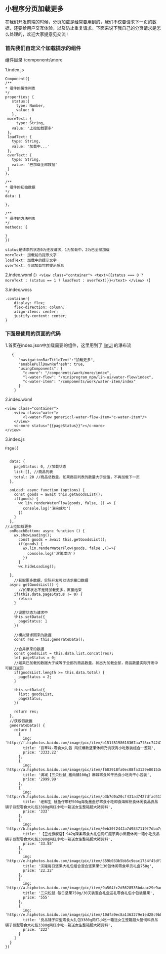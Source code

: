 ## 小程序分页加载更多

在我们开发前端的时候，分页加载是经常要用到的，我们不仅要请求下一页的数据，还要给用户交互体验，以及防止重复请求。下面来说下我自己的分页请求是怎么处理的，欢迎大家提意见交流！

### 首先我们自定义个加载提示的组件
   组件目录 \components\more
   
1.index.js
   ```
   Component({
  /**
   * 组件的属性列表
   */
  properties: {
      status:{
        type: Number,
        value: 0
      },
    moreText: {
        type: String,
      value: '上拉加载更多'
    },
    loadText: {
      type: String,
      value: '加载中...'
    },
    overText: {
      type: String,
      value: '已加载全部数据'
    }
  },

  /**
   * 组件的初始数据
   */
  data: {

  },

  /**
   * 组件的方法列表
   */
  methods: {

  }
})
```

	status是请求的状态0为还没请求，1为加载中，2为已全部加载
	moreText: 加载前的提示文字
	loadText: 加载中的提示文字
	overText: 全部加载完的提示信息

2.index.wxml
	(```)
	<view class="container">
			<text>{{status === 0 ? moreText : (status == 1 ? loadText : overText)}}</text>
		</view>
	(```)
	
3.index.wxss

	.container{
		display: flex;
		flex-direction: column;
		align-items: center;
		justify-content: center;
	}

### 下面是使用的页面的代码

1.首页在index.json中加载需要的组件，这里用到了 [linUI](http://doc.mini.7yue.pro/, 'linUI') 的瀑布流
	
	
	   {
		  "navigationBarTitleText":"加载更多",
		  "enablePullDownRefresh": true,
		  "usingComponents": {
			"c-more": "/components/work/more/index",
			"l-water-flow": "/miniprogram_npm/lin-ui/water-flow/index",
			"c-water-item": "/components/work/water-item/index"
		  }
		}
		

2.index.wxml
	
	<view class="container">
		<view class="water">
			<l-water-flow generic:l-water-flow-item="c-water-item"/>
		</view>
		<c-more status="{{pageStatus}}"></c-more>
	</view>
	
3.index.js
	
	Page({


	  data: {
		pageStatus: 0, //加载状态
		list:[], //商品列表
		total: 20 //商品总数量，如果商品列表的数量大于些值，不再加载下一页
	  },

	  onLoad: async function (options) {
		const goods = await this.getGoodsList();
		if(goods) {
		  wx.lin.renderWaterFlow(goods, false, () => {
			console.log('渲染成功')
		  })
		}
	  },
	//上拉加载更多
	  onReachBottom: async function () {
		wx.showLoading();
		  const goods = await this.getGoodsList();
		  if(goods) {
			wx.lin.renderWaterFlow(goods, false ,()=>{
			  console.log('渲染成功')
			})
		  }
		  wx.hideLoading();

	  },
		//获取更多数据，实际开发可以请求接口数据
	  async getGoodsList() {
		  //如果状态不是待加载更多，直接结束
		if(this.data.pageStatus != 0) {
		  return
		}

		//设置状态为请求中
		this.setData({
		  pageStatus: 1
		})
		
		//模拟请求回来的数据
		const res = this.generateData();
		
		//合并原来的数据
		const goodsList = this.data.list.concat(res);
		let pageStatus = 0;
		//如果已加载的数据大于或等于全部的商品数量，状态为加载全部，商品数量实际开发中可接口返回
		if(goodsList.length >= this.data.total) {
		  pageStatus = 2;
		}

		this.setData({
		  list: goodsList,
		  pageStatus,
		})

		return res;
	  },
	  //获取假数据
	  generateData() {
		return [
		  {
			img: 'http://f.hiphotos.baidu.com/image/pic/item/b151f8198618367aa7f3cc7424738bd4b31ce525.jpg',
			title: '百草味-零食大礼包 网红爆款坚果休闲充饥夜宵小吃散装组合一整箱',
			price: '3333.22'
		  },
		  {
			img: 'http://a.hiphotos.baidu.com/image/pic/item/f603918fa0ec08fa3139e00153ee3d6d55fbda5f.jpg',
			title: '满减【三只松鼠_猪肉脯100g】麻辣零食风干熟食小吃肉干小包装',
			price: '2999.99'
		  },
		  {
			img: 'http://h.hiphotos.baidu.com/image/pic/item/b3b7d0a20cf431ad7427dfad4136acaf2fdd98a9.jpg',
			title: '老鲜生 鱿鱼仔带籽500g海兔墨鱼仔零食小吃即食海鲜熟食休闲食品良品铺子巨型零食大礼包3380g网红小吃一箱送女生整箱超大猪饲料',
			price: '333'
		  },
		  {
			img: 'http://b.hiphotos.baidu.com/image/pic/item/0eb30f2442a7d9337119f7dba74bd11372f001e0.jpg',
			title: '【卫龙旗舰店】942g辣条零食大礼包网红魔芋爽小面筋休闲一箱小吃良品铺子巨型零食大礼包3380g网红小吃一箱送女生整箱超大猪饲料',
			price: '33.55'
		  },
		  {
			img: 'http://e.hiphotos.baidu.com/image/pic/item/359b033b5bb5c9eac1754f45df39b6003bf3b396.jpg',
			title: '沃隆每日坚果大礼包组合混合坚果果仁30包休闲零食年货礼盒750g',
			price: '22.22'
		  },
		  {
			img: 'http://a.hiphotos.baidu.com/image/pic/item/9a504fc2d5628535bdaac29e9aef76c6a6ef63c2.jpg',
			title: '三只松鼠 每日坚果750g/30天装混合礼盒送礼零食礼包小包装腰果',
			price: '555'
		  },
		  {
			img: 'http://e.hiphotos.baidu.com/image/pic/item/10dfa9ec8a1363279e1ed28c9b8fa0ec09fac79a.jpg',
			title: '良品铺子巨型零食大礼包3380g网红小吃一箱送女生整箱超大猪饲料良品铺子巨型零食大礼包3380g网红小吃一箱送女生整箱超大猪饲料',
			price: '222'
		  }
		]
	  }
	})
	
